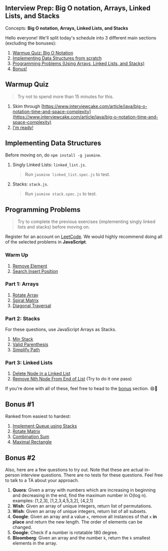 ## Interview Prep: Big O notation, Arrays, Linked Lists, and Stacks

Concepts: **Big O notation, Arrays, Linked Lists, and Stacks**

Hello everyone! We'll split today's schedule into 3 different main sections (excluding the bonuses):

1. [Warmup Quiz: Big O Notation](#warmup-quiz)
1. [Implementing Data Structures from scratch](#implementing-data-structures)
1. [Programming Problems (Using Arrays, Linked Lists, and Stacks)](#programming-problems)
1. [Bonus!](#bonus-1)

## Warmup Quiz

> Try not to spend more than 15 minutes for this.

1. Skim through [https://www.interviewcake.com/article/java/big-o-notation-time-and-space-complexity](https://www.interviewcake.com/article/java/big-o-notation-time-and-space-complexity)
1. [I'm ready!](https://goo.gl/forms/KUdCZ2tYnqK1c1Yk1)

## Implementing Data Structures

Before moving on, do `npm install -g jasmine`.

1. Singly Linked Lists: `linked_list.js`. 
	> Run `jasmine linked_list.spec.js` to test.

2. Stacks: `stack.js`.
	> Run `jasmine stack.spec.js` to test.

## Programming Problems

> Try to complete the previous exercises (implementing singly linked lists and stacks) before moving on.

Register for an account on [LeetCode](https://leetcode.com). We would highly recommend doing all of the selected problems in **JavaScript**.

### Warm Up

1. [Remove Element](https://leetcode.com/problems/remove-element/tabs/description)
1. [Search Insert Position](https://leetcode.com/problems/search-insert-position/tabs/description)

### Part 1: Arrays

1. [Rotate Array](https://leetcode.com/problems/rotate-array/tabs/description)
1. [Spiral Matrix](https://leetcode.com/problems/spiral-matrix/tabs/description)
1. [Diagonal Traversal](https://leetcode.com/problems/diagonal-traverse/tabs/description)

### Part 2: Stacks

For these questions, use JavaScript Arrays as Stacks.

1. [Min Stack](https://leetcode.com/problems/min-stack/tabs/description)
1. [Valid Parenthesis](https://leetcode.com/problems/valid-parentheses/tabs/description)
1. [Simplify Path](https://leetcode.com/problems/simplify-path/tabs/description)

### Part 3: Linked Lists

1. [Delete Node in a Linked List](https://leetcode.com/problems/delete-node-in-a-linked-list/tabs/description)
1. [Remove Nth Node From End of List](https://leetcode.com/problems/remove-nth-node-from-end-of-list/tabs/description) (Try to do it one pass)

If you're done with all of these, feel free to head to the [bonus](#bonus-1) section. 😄🎉

## Bonus #1

Ranked from easiest to hardest:

1. [Implement Queue using Stacks](https://leetcode.com/problems/implement-queue-using-stacks/description/)
1. [Rotate Matrix](https://leetcode.com/problems/rotate-image/tabs/description)
1. [Combination Sum](https://leetcode.com/problems/combination-sum/tabs/description)
1. [Maximal Rectangle](https://leetcode.com/problems/maximal-rectangle/tabs/description)

## Bonus #2

Also, here are a few questions to try out. Note that these are actual in-person interview questions. There are no tests for these questions. Feel free to talk to a TA about your approach.

1. **Quora**: Given a array with numbers which are increasing in beginning and decreasing in the end, find the maximum number in O(log n). examples: [1,2,3], [1,2,3,4,5,3,2], [4,2,1]
1. **Wish**: Given an array of unique integers, return list of permutations.
2. **Wish**: Given an array of unique integers, return list of all subsets.
1. **Google**: Given an array and a value `x`, remove all instances of that `x` **in place** and return the new length. The order of elements can be changed.
1. **Google**: Check if a number is rotatable 180 degree.
1. **Bloomberg**: Given an array and the number `k`, return the `k` smallest elements in the array.
